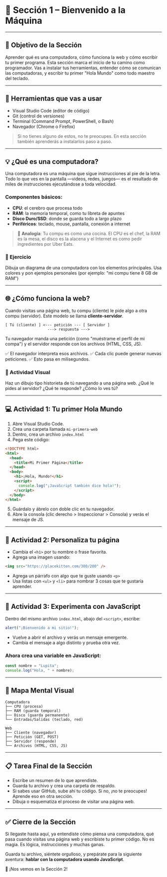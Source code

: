 # 📘 Sección 1 – Bienvenido a la Máquina

---

## 🧠 Objetivo de la Sección

Aprender qué es una computadora, cómo funciona la web y cómo escribir tu primer programa. Esta sección marca el inicio de tu camino como programador. Vas a instalar tus herramientas, entender cómo se comunican las computadoras, y escribir tu primer "Hola Mundo" como todo maestro del teclado.

---

## 🧰 Herramientas que vas a usar

* Visual Studio Code (editor de código)
* Git (control de versiones)
* Terminal (Command Prompt, PowerShell, o Bash)
* Navegador (Chrome o Firefox)

> Si no tienes alguno de estos, no te preocupes. En esta sección también aprenderás a instalarlos paso a paso.

---

## 💡 ¿Qué es una computadora?

Una computadora es una máquina que sigue instrucciones al pie de la letra. Todo lo que ves en la pantalla —videos, redes, juegos— es el resultado de miles de instrucciones ejecutándose a toda velocidad.

### Componentes básicos:

* **CPU**: el cerebro que procesa todo
* **RAM**: la memoria temporal, como tu libreta de apuntes
* **Disco Duro/SSD**: donde se guarda todo a largo plazo
* **Periféricos**: teclado, mouse, pantalla, conexión a internet

> 🧠 **Analogía**: Tu compu es como una cocina. El CPU es el chef, la RAM es la mesa, el disco es la alacena y el Internet es como pedir ingredientes por Uber Eats.

### 📝 Ejercicio

Dibuja un diagrama de una computadora con los elementos principales. Usa colores y pon ejemplos personales (por ejemplo: "mi compu tiene 8 GB de RAM")

---

## 🌐 ¿Cómo funciona la web?

Cuando visitas una página web, tu compu (cliente) le pide algo a otra compu (servidor). Este modelo se llama **cliente-servidor**.

```
[ Tú (cliente) ] <--- petición --- [ Servidor ]
                   ---> respuesta --->
```

Tu navegador manda una petición (como "muéstrame el perfil de mi compa") y el servidor responde con los archivos (HTML, CSS, JS).

✅ El navegador interpreta esos archivos.
✅ Cada clic puede generar nuevas peticiones.
✅ Esto pasa en milisegundos.

### 🎨 Actividad Visual

Haz un dibujo tipo historieta de tú navegando a una página web. ¿Qué le pides al servidor? ¿Qué te responde? ¿Cómo lo ves tú?

---

## 💻 Actividad 1: Tu primer Hola Mundo

1. Abre Visual Studio Code.
2. Crea una carpeta llamada `mi-primera-web`
3. Dentro, crea un archivo `index.html`
4. Pega este código:

```html
<!DOCTYPE html>
<html>
  <head>
    <title>Mi Primer Página</title>
  </head>
  <body>
    <h1>¡Hola, Mundo!</h1>
    <script>
      console.log("¡JavaScript también dice hola!");
    </script>
  </body>
</html>
```

5. Guárdalo y ábrelo con doble clic en tu navegador.
6. Abre la consola (clic derecho > Inspeccionar > Consola) y verás el mensaje de JS.

---

## 🎨 Actividad 2: Personaliza tu página

* Cambia el `<h1>` por tu nombre o frase favorita.
* Agrega una imagen usando:

```html
<img src="https://placekitten.com/300/200" />
```

* Agrega un párrafo con algo que te guste usando `<p>`
* Usa listas con `<ul>` y `<li>` para nombrar 3 cosas que te gustaría aprender.

---

## 🧪 Actividad 3: Experimenta con JavaScript

Dentro del mismo archivo `index.html`, abajo del `<script>`, escribe:

```js
alert("¡Bienvenido a mi sitio!");
```

* Vuelve a abrir el archivo y verás un mensaje emergente.
* Cambia el mensaje a algo distinto y prueba otra vez.

### Ahora crea una variable en JavaScript:

```js
const nombre = "Lupita";
console.log("Hola, " + nombre);
```

---

## 🧭 Mapa Mental Visual

```
Computadora
├── CPU (procesa)
├── RAM (guarda temporal)
├── Disco (guarda permanente)
└── Entradas/Salidas (teclado, red)

Web
├── Cliente (navegador)
├── Petición (GET, POST)
├── Servidor (responde)
└── Archivos (HTML, CSS, JS)
```

---

## 📋 Tarea Final de la Sección

* Escribe un resumen de lo que aprendiste.
* Guarda tu archivo y crea una carpeta de respaldo.
* Si sabes usar GitHub, sube ahí tu código. Si no, ¡no te preocupes! Aprende eso en otra sección.
* Dibuja o esquematiza el proceso de visitar una página web.

---

## ✅ Cierre de la Sección

Si llegaste hasta aquí, ya entendiste cómo piensa una computadora, qué pasa cuando visitas una página web y escribiste tu primer código. No es magia. Es lógica, instrucciones y muchas ganas.

Guarda tu archivo, siéntete orgulloso, y prepárate para la siguiente aventura: **hablar con la computadora usando JavaScript**.

🎉 ¡Nos vemos en la Sección 2!
